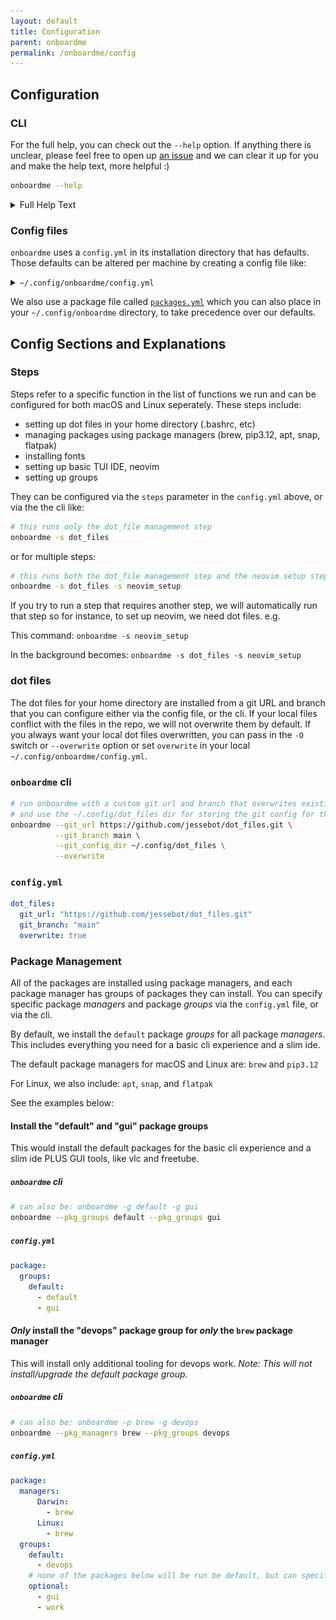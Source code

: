 ```yaml
---
layout: default
title: Configuration
parent: onboardme
permalink: /onboardme/config
---
```


## Configuration

### CLI

For the full help, you can check out the `--help` option. If anything there is
unclear, please feel free to open up [an issue](https://github.com/onboardme/issues)
and we can clear it up for you and make the help text, more helpful :)

```bash
onboardme --help
```

<details>
  <summary>Full Help Text</summary>

  [<img src='https://raw.githubusercontent.com/jessebot/onboardme/main/docs/onboardme/screenshots/help_text.svg' alt='screenshot of full output of onboardme --help'>](https://raw.githubusercontent.com/jessebot/onboardme/main/docs/onboardme/screenshots/help_text.svg)

</details>

### Config files

`onboardme` uses a `config.yml` in its installation directory that has defaults.
Those defaults can be altered per machine by creating a config file like:

<details>
  <summary><code>~/.config/onboardme/config.yml</code></summary>

  ```yaml
  ---
  # ______________________________________________________________ #
  #         Config file for the onboardme cli command.             #
  # ~~~~~~~~~~~~~~~~~~~~~~~~~~~~~~~~~~~~~~~~~~~~~~~~~~~~~~~~~~~~~~ #
  #  - If this files exists as: ~/.config/onboardme/config.yaml    #
  #    then its loaded instead of the default config               #
  # -------------------------------------------------------------- #


  log:
    # Full path to a file you'd like to log to. Creates file if it doesn't exist
    file: ""
    # what level of logs to output (debug, info, warn, error)
    level: "warn"

  # steps refer to a specific function in the list of functions we run
  steps:
    # these are mac specific steps
    Darwin:
      - dot_files
      - packages
      - cron
      - font_setup
      - neovim_setup
      - sudo_setup
    # these are linux specific steps
    Linux:
      - dot_files
      - packages
      - cron
      - font_setup
      - neovim_setup
      - group_setup

  dot_files:
    # personal git repo URL for your dot files, defaults to jessebot/dot_files
    git_url: "https://github.com/jessebot/dot_files.git"
    # the branch to use for the git repo above, defaults to main
    git_branch: "main"
    # this is where the actual git config for your dot files lives
    # it can't live in ~/.git because that will affect _everything_ under ~/
    git_config_dir: "~/.config/dot_files"
    # !!CAREFUL: runs a `git reset --hard`, which will overwite/delete files in
    # $HOME that conflict with the above defined git repo url and branch.
    # You should run the following to get the files that would be overwritten:
    # onboardme -s dot_files
    # if set to true, then using onboardme -O will toggle it back to false
    overwrite: false

  # This is the basic package config.
  package:
    # Remove any of the below pkg managers to only run the remaining pkg managers
    managers:
      # macOS specific steps
      Darwin:
        - brew
        - pip3.12
      # Debian/Ubuntu specific steps
      Linux:
        - apt
        - brew
        - pip3.12
        - flatpak
        - snap
    # list of extra existing packages groups to install
    groups:
      default:
        # basic tui stuff to have a nice time in the terminal :)
        - default
      # move these package.groups.default to always install them
      optional:
        # setting up more python data science specific tooling
        - data_science
        # kubernetes and docker tools
        - devops
        # gaming always installs gui
        - gaming
        # freetube and other gui applications
        - gui
        # this configures neomutt and offlineimap
        - mail
        # sets up useful music tui stuff for spotify and youtube
        - music
        # things like zoom and slack
        - work
  ```

  If the comments in this configuration file are unclear, please feel free to
  open up [an issue](https://github.com/onboardme/issues) and we'll help! :)

</details>

We also use a package file called
[`packages.yml`](https://github.com/jessebot/dot_files/blob/main/.config/onboardme/packages.yml)
which you can also place in your `~/.config/onboardme` directory, to take
precedence over our defaults.

## Config Sections and Explanations
### Steps
Steps refer to a specific function in the list of functions we run and can be
configured for both macOS and Linux seperately. These steps include:

- setting up dot files in your home directory (.bashrc, etc)
- managing packages using package managers (brew, pip3.12, apt, snap, flatpak)
- installing fonts
- setting up basic TUI IDE, neovim
- setting up groups

They can be configured via the `steps` parameter in the `config.yml` above,
or via the the cli like:

```bash
# this runs only the dot_file management step
onboardme -s dot_files
```

or for multiple steps:

```bash
# this runs both the dot_file management step and the neovim setup step
onboardme -s dot_files -s neovim_setup
```

If you try to run a step that requires another step, we will automatically run
that step so for instance, to set up neovim, we need dot files. e.g.

This command: `onboardme -s neovim_setup`

In the background becomes: `onboardme -s dot_files -s neovim_setup`

### dot files
The dot files for your home directory are installed from a git URL and branch
that you can configure either via the config file, or the cli. If your local
files conflict with the files in the repo, we will not overwrite them by default.
If you always want your local dot files overwritten, you can pass in the `-O` switch
or `--overwrite` option or set `overwrite` in your local `~/.config/onboardme/config.yml`.

### `onboardme` cli
```bash
# run onboardme with a custom git url and branch that overwrites existing files
# and use the ~/.config/dot_files dir for storing the git config for the dot files
onboardme --git_url https://github.com/jessebot/dot_files.git \
          --git_branch main \
          --git_config_dir ~/.config/dot_files \
          --overwrite
```

### `config.yml`

```yaml
dot_files:
  git_url: "https://github.com/jessebot/dot_files.git"
  git_branch: "main"
  overwrite: true
```


### Package Management
All of the packages are installed using package managers, and each package
manager has groups of packages they can install. You can specify specific
package _managers_ and package _groups_ via the `config.yml` file, or via the cli.

By default, we install the `default` package _groups_ for all package _managers_.
This includes everything you need for a basic cli experience and a slim ide.

The default package managers for macOS and Linux are: `brew` and `pip3.12`

For Linux, we also include: `apt`, `snap`, and `flatpak`

See the examples below:

#### Install the "default" and "gui" package groups
This would install the default packages for the basic cli experience and a
slim ide PLUS GUI tools, like vlc and freetube.

##### `onboardme` cli

```bash
# can also be: onboardme -g default -g gui
onboardme --pkg_groups default --pkg_groups gui
```

##### `config.yml`

```yaml
package:
  groups:
    default:
      - default
      - gui
```

#### _Only_ install the "devops" package group for _only_ the `brew` package manager
This will install only additional tooling for devops work.
_Note: This will not install/upgrade the default package group._

##### `onboardme` cli

```bash
# can also be: onboardme -p brew -g devops
onboardme --pkg_managers brew --pkg_groups devops
```

##### `config.yml`

```yaml
package:
  managers:
      Darwin:
        - brew
      Linux:
        - brew
  groups:
    default:
      - devops
    # none of the packages below will be run be default, but can specified via the cli
    optional:
      - gui
      - work
```
